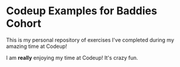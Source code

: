 # Codeup Examples for Baddies Cohort

This is my personal repository of exercises I've completed during my amazing time at Codeup!

I am  **really** enjoying my time at Codeup! It's crazy fun.

